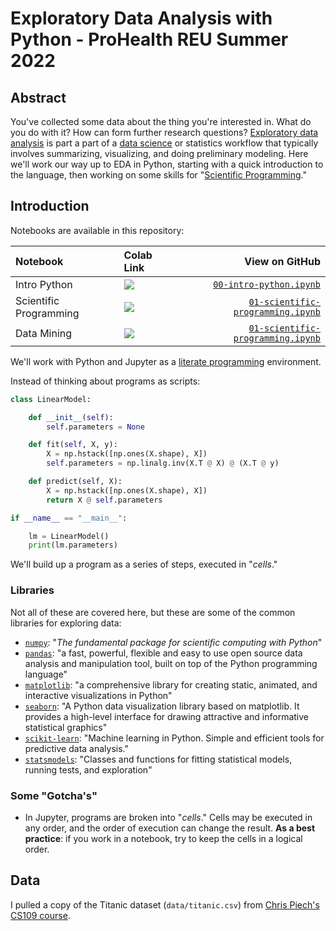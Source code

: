 # Exploratory Data Analysis with Python - ProHealth REU Summer 2022

## Abstract

You've collected some data about the thing you're interested in.
What do you do with it? How can form further research questions?
[Exploratory data analysis](https://en.wikipedia.org/wiki/Exploratory_data_analysis)
is part a part of a [data science](https://en.wikipedia.org/wiki/Data_science)
or statistics workflow that typically involves summarizing, visualizing, and
doing preliminary modeling. Here we'll work our way up to EDA in Python,
starting with a quick introduction to the language, then working on some
skills for "[Scientific Programming](https://en.wikipedia.org/wiki/Scientific_programming_language)."

## Introduction

Notebooks are available in this repository:

| Notebook | Colab Link | View on GitHub |
| :---- | :---- | ----: |
| Intro Python | [![](https://colab.research.google.com/assets/colab-badge.svg)](https://colab.research.google.com/github/iuprohealth/reu-python-eda/blob/main/notebooks/00-intro-python.ipynb) | [`00-intro-python.ipynb`](https://github.com/iuprohealth/reu-python-eda/blob/main/notebooks/00-intro-python.ipynb) |
| Scientific Programming | [![](https://colab.research.google.com/assets/colab-badge.svg)](https://colab.research.google.com/github/iuprohealth/reu-python-eda/blob/main/notebooks/01-scientific-programming.ipynb) | [`01-scientific-programming.ipynb`](https://github.com/iuprohealth/reu-python-eda/blob/main/notebooks/01-scientific-programming.ipynb) |
| Data Mining | [![](https://colab.research.google.com/assets/colab-badge.svg)](https://colab.research.google.com/github/iuprohealth/reu-python-eda/blob/main/notebooks/02-decision-tree-data-mining.ipynb) | [`01-scientific-programming.ipynb`](https://github.com/iuprohealth/reu-python-eda/blob/main/notebooks/02-decision-tree-data-mining.ipynb) |


We'll work with Python and Jupyter as a [literate programming](https://en.wikipedia.org/wiki/Literate_programming)
environment.

Instead of thinking about programs as scripts:

```python
class LinearModel:

    def __init__(self):
        self.parameters = None

    def fit(self, X, y):
        X = np.hstack([np.ones(X.shape), X])
        self.parameters = np.linalg.inv(X.T @ X) @ (X.T @ y)

    def predict(self, X):
        X = np.hstack([np.ones(X.shape), X])
        return X @ self.parameters

if __name__ == "__main__":

    lm = LinearModel()
    print(lm.parameters)
```

We'll build up a program as a series of steps, executed in "*cells*."

### Libraries

Not all of these are covered here, but these are some of the common libraries for exploring data:

- [`numpy`](https://numpy.org/): "*The fundamental package for scientific computing with Python*"
- [`pandas`](https://pandas.pydata.org): "a fast, powerful, flexible and easy to use open source data analysis and manipulation tool, built on top of the Python programming language"
- [`matplotlib`](https://matplotlib.org/): "a comprehensive library for creating static, animated, and interactive visualizations in Python"
- [`seaborn`](https://seaborn.pydata.org/): "A Python data visualization library based on matplotlib. It provides a high-level interface for drawing attractive and informative statistical graphics"
- [`scikit-learn`](https://scikit-learn.org/stable/): "Machine learning in Python. Simple and efficient tools for predictive data analysis."
- [`statsmodels`](https://www.statsmodels.org/): "Classes and functions for fitting statistical models, running tests, and exploration"

### Some "Gotcha's"

- In Jupyter, programs are broken into "*cells*." Cells may be executed in any order,
  and the order of execution can change the result. **As a best practice**: if you work
  in a notebook, try to keep the cells in a logical order.

## Data

I pulled a copy of the Titanic dataset (`data/titanic.csv`) from
[Chris Piech's CS109 course](https://web.stanford.edu/class/archive/cs/cs109/cs109.1166/problem12.html).
